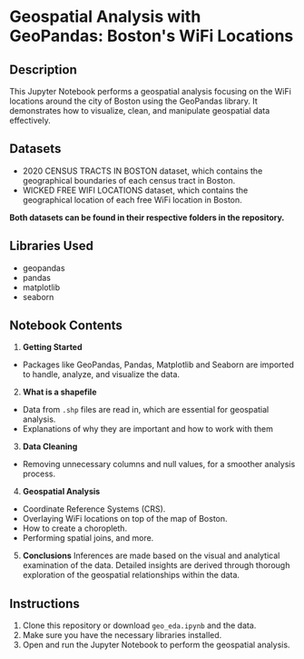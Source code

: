 
# Geospatial Analysis with GeoPandas: Boston's WiFi Locations

## Description
This Jupyter Notebook performs a geospatial analysis focusing on the WiFi locations around the city of Boston using the GeoPandas library. It demonstrates how to visualize, clean, and manipulate geospatial data effectively.

## Datasets

- 2020 CENSUS TRACTS IN BOSTON dataset, which contains the geographical boundaries of each census tract in Boston.
- WICKED FREE WIFI LOCATIONS dataset, which contains the geographical location of each free WiFi location in Boston.

**Both datasets can be found in their respective folders in the repository.**

## Libraries Used

- geopandas
- pandas
- matplotlib
- seaborn


## Notebook Contents

1. **Getting Started**
- Packages like GeoPandas, Pandas, Matplotlib and Seaborn are imported to handle, analyze, and visualize the data.

2. **What is a shapefile**
- Data from `.shp` files are read in, which are essential for geospatial analysis.
- Explanations of why they are important and how to work with them

3. **Data Cleaning**
- Removing unnecessary columns and null values, for a smoother analysis process.

4. **Geospatial Analysis**
- Coordinate Reference Systems (CRS).
- Overlaying WiFi locations on top of the map of Boston.
- How to create a choropleth.
- Performing spatial joins, and more.

5. **Conclusions**
Inferences are made based on the visual and analytical examination of the data. Detailed insights are derived through thorough exploration of the geospatial relationships within the data.


## Instructions

1. Clone this repository or download `geo_eda.ipynb` and the data.
2. Make sure you have the necessary libraries installed.
3. Open and run the Jupyter Notebook to perform the geospatial analysis.
